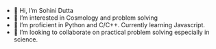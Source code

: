 - 👋 Hi, I’m Sohini Dutta
- 👀 I’m interested in Cosmology and problem solving
- 🌱 I’m proficient in Python and C/C++. Currently learning Javascript.
- 💞️ I’m looking to collaborate on practical problem solving especially in science. 
